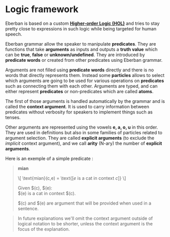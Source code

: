 # Logic framework

Eberban is based on a custom __[Higher-order Logic (HOL)]__ and tries to stay
pretty close to expressions in such logic while being targeted for human speech.

[Higher-order Logic (HOL)]: https://en.wikipedia.org/wiki/Higher-order_logic

Eberban grammar allow the speaker to manipulate __predicates__. They are
functions that take __arguments__ as inputs and outputs a __truth value__ which
can be __true__, __false__ or __unknown/undefined__. They are introduced by
__predicate words__ or created from other predicates using Eberban grammar.

Arguments are not filled using __predicate words__ directly and there is no
words that directly represents them. Instead some __particles__ allows to select
which arguments are going to be used for various operations on __predicates__
such as connecting them with each other. Arguments are typed, and can either
represent __predicates__ or non-predicates which are called __atoms__.

The first of those arguments is handled automatically by the grammar and is
called the __context argument__. It is used to carry information between
predicates without verbosity for speakers to implement things such as tenses.

Other arguments are represented using the vowels __e, a, o, u__ in this order.
They are used in definitions but also in some families of particles related to
argument selection. They are called __explicit arguments__ (to exclude the
_implicit_ context argument), and we call __arity__ (N-ary) the number of
__explicit arguments__.

Here is an exemple of a simple predicate :

> __mian__
>
> \\[ \text{mian}(c,e) = \text{[$e$ is a cat in context $c$]} \\]
> 
> Given $(c), $(e):\
> $(e) is a cat in context $(c).
>
> $(c) and $(e) are argument that will be provided when used in a sentence.

> In future explanations we'll omit the context argument outside of logical
> notation to be shorter, unless the context argument is the focus of the
> explanation.
